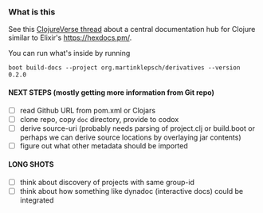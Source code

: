 ### What is this

See this [ClojureVerse thread](https://clojureverse.org/t/creating-a-central-documentation-repository-website-codox-complications/1287/) 
about a central documentation hub for Clojure similar to Elixir's https://hexdocs.pm/.


You can run what's inside by running

```
boot build-docs --project org.martinklepsch/derivatives --version 0.2.0
```

#### NEXT STEPS (mostly getting more information from Git repo)
- [ ] read Github URL from pom.xml or Clojars
- [ ] clone repo, copy `doc` directory, provide to codox
- [ ] derive source-uri (probably needs parsing of project.clj or build.boot or perhaps we can derive source locations by overlaying jar contents)
- [ ] figure out what other metadata should be imported

#### LONG SHOTS
- [ ] think about discovery of projects with same group-id
- [ ] think about how something like dynadoc (interactive docs) could be integrated
